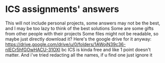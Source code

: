 # ICS assignments' answers
This will not include personal projects, some answers may not be the best, and I may be too lazy to think of the best solutions
Some are some gifts from other people with their projects
Some files might not be readable, so maybe just directly download it? 
Here's the google drive for it anyway:
https://drive.google.com/drive/u/0/folders/1AWojN39c36-nIECr5hfGOwHACU-31OXI
bc ICS is kinda free and like 1 point doesn't matter. 
And i've tried redacting all the names, if u find one just ignore it
